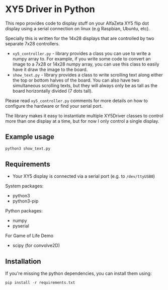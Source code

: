 # XY5 Driver in Python

This repo provides code to display stuff on your AlfaZeta XY5 flip dot display
using a serial connection on linux (e.g Raspbian, Ubuntu, etc).

Specially this is written for the 14x28 displays that are controlled by two
separate 7x28 controllers.

* `xy5_controller.py` - library provides a class you can use to write a numpy
  array to. For example, if you write some code to convert an image to a 7x28 or
  14x28 numpy array, you can use this class to easily have it draw the image to
  the board.
* `show_text.py` - library provides a class to write scrolling text along either
  the top or bottom halves of the board. You can also have two simultaneous
  scrolling texts, but they will always only be as tall as the board
  horizontally divided (7 dots tall).

Please read `xy5_controller.py` comments for more details on how to configure
the hardware or find your serial port.

The library makes it easy to instantiate multiple XY5Driver classes to control
more than one display at a time, but for now I only control a single display.

## Example usage

```bash
python3 show_text.py
```

## Requirements

* Your XY5 display is connected via a serial port (e.g. to `/dev/ttyUSB0`)

System packages:

* python3
* python3-pip

Python packages:

* numpy
* pyserial

For Game of Life Demo

* scipy (for convolve2D)


## Installation

If you're missing the python dependencies, you can install them using:

```python
pip install -r requirements.txt
```
